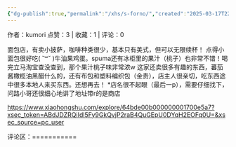 ```yaml
---
{"dg-publish":true,"permalink":"/xhs/s-forno/","created":"2025-03-17T22:01:28.813+08:00","updated":"2025-03-17T22:01:28.813+08:00"}
---
```


作者：kumori
点赞：3   |   收藏：1   |   评论：0

面包店，有卖小披萨，咖啡种类很少，基本只有美式，但可以无限续杯！
点得小面包很好吃( ˘꒳​˘ )牛油果鸡蛋。spuma还有冰柜里的果汁（桃子）也非常不错！喝完立马淘宝查没查到，那个果汁桃子味非常浓w
这家还卖很多有趣的东西，蕃茄酱橄榄油黑醋什么的，还有布包和塑料编织包（金贵），店主人很亲切，吃东西途中很多本地人来买东西。还想再去！
*店名很不起眼（最后一p），需要仔细找下，问路小哥还很细心地讲了地址带r的是商店

https://www.xiaohongshu.com/explore/64bde00b000000001700e5a7?xsec_token=ABdJDZRQiIdl5Fy9GkQvjP2raB4QuGEpU0DYqH2EOFq0U=&xsec_source=pc_user

评论区：===========

